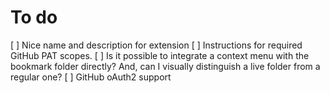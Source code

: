 # To do

[ ] Nice name and description for extension
[ ] Instructions for required GitHub PAT scopes.
[ ] Is it possible to integrate a context menu with the bookmark folder directly? And, can I visually distinguish a live folder from a regular one?
[ ] GitHub oAuth2 support
